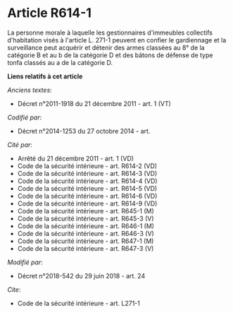 # Article R614-1

La personne morale à laquelle les gestionnaires d'immeubles collectifs d'habitation visés à l'article L. 271-1 peuvent en
confier le gardiennage et la surveillance peut acquérir et détenir des armes classées au 8° de la catégorie B et au b de la
catégorie D et des bâtons de défense de type tonfa classés au a de la catégorie D.

**Liens relatifs à cet article**

_Anciens textes_:

  - Décret n°2011-1918 du 21 décembre 2011 - art. 1 (VT)

_Codifié par_:

  - Décret n°2014-1253 du 27 octobre 2014 - art.

_Cité par_:

  - Arrêté du 21 décembre 2011 - art. 1 (VD)
  - Code de la sécurité intérieure - art. R614-2 (VD)
  - Code de la sécurité intérieure - art. R614-3 (VD)
  - Code de la sécurité intérieure - art. R614-4 (VD)
  - Code de la sécurité intérieure - art. R614-5 (VD)
  - Code de la sécurité intérieure - art. R614-6 (VD)
  - Code de la sécurité intérieure - art. R614-9 (VD)
  - Code de la sécurité intérieure - art. R645-1 (M)
  - Code de la sécurité intérieure - art. R645-3 (V)
  - Code de la sécurité intérieure - art. R646-1 (M)
  - Code de la sécurité intérieure - art. R646-3 (V)
  - Code de la sécurité intérieure - art. R647-1 (M)
  - Code de la sécurité intérieure - art. R647-3 (V)

_Modifié par_:

  - Décret n°2018-542 du 29 juin 2018 - art. 24

_Cite_:

  - Code de la sécurité intérieure - art. L271-1
